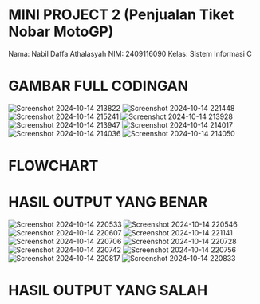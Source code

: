 # MINI PROJECT 2 (Penjualan Tiket Nobar MotoGP)

Nama: Nabil Daffa Athalasyah
NIM: 2409116090
Kelas: Sistem Informasi C 

# GAMBAR FULL CODINGAN 
![Screenshot 2024-10-14 213822](https://github.com/user-attachments/assets/88e86778-36fa-4d9a-a0bc-fab3faae57b6)
![Screenshot 2024-10-14 221448](https://github.com/user-attachments/assets/8c042f33-ca97-4d34-b0d2-c45532d8ec11)
![Screenshot 2024-10-14 215241](https://github.com/user-attachments/assets/bd139fd7-c1a3-47b3-bb19-6374cb1cef94)
![Screenshot 2024-10-14 213928](https://github.com/user-attachments/assets/99fef526-ea33-4ed0-8323-62a98a9c24cb)
![Screenshot 2024-10-14 213947](https://github.com/user-attachments/assets/066a3e92-a346-456e-a946-73142a12528c)
![Screenshot 2024-10-14 214017](https://github.com/user-attachments/assets/2e122029-e58e-48e1-99e1-f290014ff30f)
![Screenshot 2024-10-14 214036](https://github.com/user-attachments/assets/3760a2f5-0b90-4747-9a16-f43250cfcfd0)
![Screenshot 2024-10-14 214050](https://github.com/user-attachments/assets/83688f72-cf50-405e-9a40-85f7c283d954)

# FLOWCHART

# HASIL OUTPUT YANG BENAR
![Screenshot 2024-10-14 220533](https://github.com/user-attachments/assets/28b51384-b921-4989-b0a1-d71d864659af)
![Screenshot 2024-10-14 220546](https://github.com/user-attachments/assets/efe42103-72ca-482c-8c27-34e915a400f6)
![Screenshot 2024-10-14 220607](https://github.com/user-attachments/assets/7861bd93-e620-4c9f-bfe7-cc416bd50724)
![Screenshot 2024-10-14 221141](https://github.com/user-attachments/assets/4df493bf-5575-4821-9064-a5af5701996c)
![Screenshot 2024-10-14 220706](https://github.com/user-attachments/assets/a813d7cd-0c38-427d-b305-055db19d93d0)
![Screenshot 2024-10-14 220728](https://github.com/user-attachments/assets/149cee5d-c033-4e5c-ade4-01733755d036)
![Screenshot 2024-10-14 220742](https://github.com/user-attachments/assets/3ea461d3-5cfc-4d3e-a11d-824652d5ed21)
![Screenshot 2024-10-14 220756](https://github.com/user-attachments/assets/14b5cc17-f339-458a-b3dc-0cd5c084d3de)
![Screenshot 2024-10-14 220817](https://github.com/user-attachments/assets/f7967c21-62ef-40a4-ba5d-9383a41784b0)
![Screenshot 2024-10-14 220833](https://github.com/user-attachments/assets/7f0113ff-9cfa-4a93-bf35-0f6efa70b212)

# HASIL OUTPUT YANG SALAH
